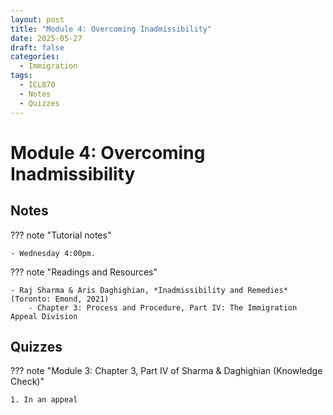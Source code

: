 ```yaml
---
layout: post
title: "Module 4: Overcoming Inadmissibility"
date: 2025-05-27
draft: false
categories:
  - Immigration
tags:
  - ICL870
  - Notes
  - Quizzes
---
```


# Module 4: Overcoming Inadmissibility

## Notes

??? note "Tutorial notes"

    - Wednesday 4:00pm.

??? note "Readings and Resources"

    - Raj Sharma & Aris Daghighian, *Inadmissibility and Remedies* (Toronto: Emond, 2021)
        - Chapter 3: Process and Procedure, Part IV: The Immigration Appeal Division
    
## Quizzes

??? note "Module 3: Chapter 3, Part IV of Sharma & Daghighian (Knowledge Check)"

    1. In an appeal